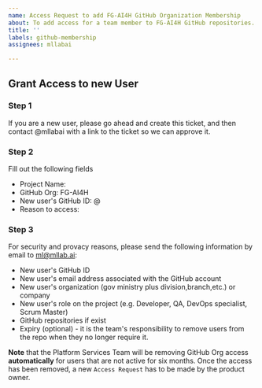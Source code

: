 ```yaml
---
name: Access Request to add FG-AI4H GitHub Organization Membership
about: To add access for a team member to FG-AI4H GitHub repositories.
title: ''
labels: github-membership
assignees: mllabai

---
```


## Grant Access to new User

### Step 1

If you are a new user, please go ahead and create this ticket, and then 
contact @mllabai with a link to the ticket so we can approve it.

### Step 2
Fill out the following fields

* Project Name:
* GitHub Org: FG-AI4H
* New user's GitHub ID: @
* Reason to access:

### Step 3
For security and provacy reasons, please send the following information by email to ml@mllab.ai:

* New user's GitHub ID
* New user's email address associated with the GitHub account
* New user's organization (gov ministry plus division,branch,etc.) or company
* New user's role on the project (e.g. Developer, QA, DevOps specialist, Scrum Master)
* GitHub repositories if exist
* Expiry (optional) - it is the team's responsibility to remove users from the repo when they no longer require it.

**Note** that the Platform Services Team will be removing GitHub Org access **automatically** for users that are not active for six months. Once the access has been removed, a new `Access Request` has to be made by the product owner.
